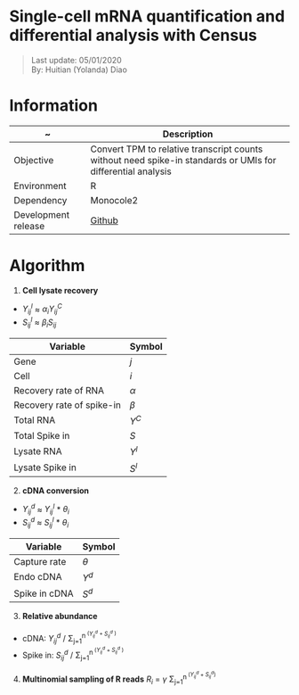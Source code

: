 # Single-cell mRNA quantification and differential analysis with Census
> Last update: 05/01/2020 <br>
> By: Huitian (Yolanda) Diao

# Information 
| ~ | Description |
| --- | --- |
| Objective | Convert TPM to relative transcript counts without need spike-in standards or UMIs for differential analysis |
| Environment | R |
| Dependency | Monocole2 |
| Development release | [Github](https://github.com/cole-trapnell-lab/monocle-release) |

# Algorithm
1. **Cell lysate recovery** <br>
  - *Y<sub>ij</sub><sup>l</sup>* ≈ *&alpha;<sub>i</sub>Y<sub>ij</sub><sup>C</sup>* <br>
  - *S<sub>ij</sub><sup>l</sup>* ≈ *&beta;<sub>i</sub>S<sub>ij</sub>*
 
| Variable | Symbol |
| --- | --- |
| Gene | *j* |
| Cell | *i* |
| Recovery rate of RNA |  *&alpha;* |
| Recovery rate of spike-in | *&beta;* |
| Total RNA | *Y<sup>C</sup>* |
| Total Spike in | *S* |
| Lysate RNA | *Y<sup>l</sup>* |
| Lysate Spike in | *S<sup>l</sup>* |

2. **cDNA conversion** <br>
  - *Y<sub>ij</sub><sup>d</sup>* ≈ *Y<sub>ij</sub><sup>l</sup>* * *&theta;<sub>i</sub>* <br>
  - *S<sub>ij</sub><sup>d</sup>* ≈ *S<sub>ij</sub><sup>l</sup>* * *&theta;<sub>i</sub>* <br>
 
| Variable | Symbol |
| --- | --- |
| Capture rate | *&theta;* |
| Endo cDNA | *Y<sup>d</sup>* |
| Spike in cDNA | *S<sup>d<sup>* |

3. **Relative abundance** <br>
 - cDNA:  *Y<sub>ij</sub><sup>d</sup>* / &Sigma;<sub>j=1</sub><sup>n<sup> (*Y<sub>ij</sub><sup>d</sup>* +  *S<sub>ij</sub><sup>d</sup>* )
 - Spike in:  *S<sub>ij</sub><sup>d</sup>* / &Sigma;<sub>j=1</sub><sup>n<sup> (*Y<sub>ij</sub><sup>d</sup>* +  *S<sub>ij</sub><sup>d</sup>* ) 

4. **Multinomial sampling of R reads**
*R<sub>i</sub>* = *&gamma;* &Sigma;<sub>j=1</sub><sup>n<sup> (*Y<sub>ij</sub><sup>d</sup>* +  *S<sub>ij</sub><sup>d</sup>*)
